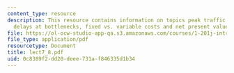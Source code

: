 ```yaml
---
content_type: resource
description: This resource contains information on topics peak traffic demands cause
  delays at bottlenecks, fixed vs. variable costs and net present value.
file: https://ol-ocw-studio-app-qa.s3.amazonaws.com/courses/1-201j-introduction-to-transportation-systems-fall-2006/0c8389f2dd20deee731af846335d1b34_lect7_8.pdf
file_type: application/pdf
resourcetype: Document
title: lect7_8.pdf
uid: 0c8389f2-dd20-deee-731a-f846335d1b34
---
```

